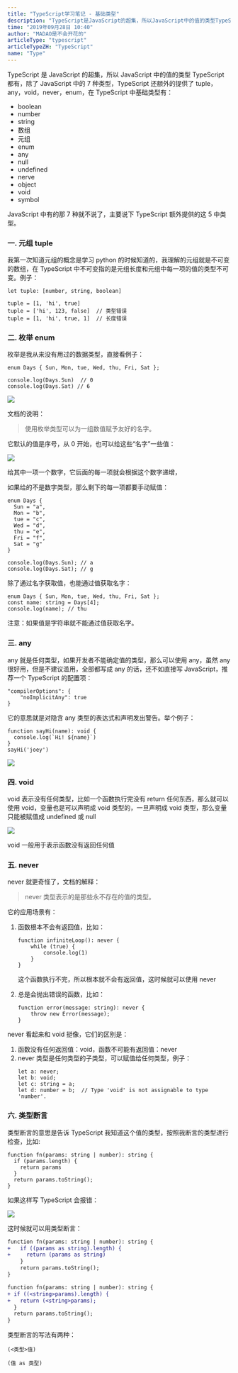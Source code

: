 ```yaml
---
title: "TypeScript学习笔记 - 基础类型"
description: "TypeScript是JavaScript的超集，所以JavaScript中的值的类型TypeScript都有，除了JavaScript中的7种类型，TypeScript还额外的提供了tuple，any，void，never，enum，在TypeScript中基础类型有"
time: "2019年09月28日 10:40"
author: "MADAO是不会开花的"
articleType: "typescript"
articleTypeZH: "TypeScript"
name: "Type"
---
```


TypeScript 是 JavaScript 的超集，所以 JavaScript 中的值的类型 TypeScript 都有，除了 JavaScript 中的 7 种类型，TypeScript 还额外的提供了 tuple，any，void，never，enum，在 TypeScript 中基础类型有：

- boolean
- number
- string
- 数组
- 元组
- enum
- any
- null
- undefined
- nerve
- object
- void
- symbol

JavaScript 中有的那 7 种就不说了，主要说下 TypeScript 额外提供的这 5 中类型。

### 一. 元组 tuple

我第一次知道元组的概念是学习 python 的时候知道的，我理解的元组就是不可变的数组，在 TypeScript 中不可变指的是元组长度和元组中每一项的值的类型不可变。例子：

```
let tuple: [number, string, boolean]

tuple = [1, 'hi', true]
tuple = ['hi', 123, false]  // 类型错误
tuple = [1, 'hi', true, 1]  // 长度错误
```

### 二. 枚举 enum

枚举是我从来没有用过的数据类型，直接看例子：

```
enum Days { Sun, Mon, tue, Wed, thu, Fri, Sat };

console.log(Days.Sun)  // 0
console.log(Days.Sat) // 6
```

![](/caisr.github.io/articlesImages/typescript/type/image.png)

文档的说明：

> 使用枚举类型可以为一组数值赋予友好的名字。

它默认的值是序号，从 0 开始，也可以给这些“名字”一些值：

![](/caisr.github.io/articlesImages/typescript/type/image1.png)

给其中一项一个数字，它后面的每一项就会根据这个数字递增，

如果给的不是数字类型，那么剩下的每一项都要手动赋值：

```
enum Days {
  Sun = "a",
  Mon = "b",
  tue = "c",
  Wed = "d",
  thu = "e",
  Fri = "f",
  Sat = "g"
}

console.log(Days.Sun); // a
console.log(Days.Sat); // g
```

除了通过名字获取值，也能通过值获取名字：

```
enum Days { Sun, Mon, tue, Wed, thu, Fri, Sat };
const name: string = Days[4];
console.log(name); // thu
```

注意：如果值是字符串就不能通过值获取名字。

### 三. any

any 就是任何类型，如果开发者不能确定值的类型，那么可以使用 any，虽然 any 很好用，但是不建议滥用，全部都写成 any 的话，还不如直接写 JavaScript，推荐一个 TypeScript 的配置项：

```
"compilerOptions": {
    "noImplicitAny": true
}
```

它的意思就是对隐含 any 类型的表达式和声明发出警告。举个例子：

```
function sayHi(name): void {
  console.log(`Hi! ${name}`)
}
sayHi('joey')
```

![](/caisr.github.io/articlesImages/typescript/type/image2.png)

### 四. void

void 表示没有任何类型，比如一个函数执行完没有 return 任何东西，那么就可以使用 void，变量也是可以声明成 void 类型的，一旦声明成 void 类型，那么变量只能被赋值成 undefined 或 null

![](/caisr.github.io/articlesImages/typescript/type/image3.png)

void 一般用于表示函数没有返回任何值

### 五. never

never 就更奇怪了，文档的解释：

> never 类型表示的是那些永不存在的值的类型。

它的应用场景有：

1. 函数根本不会有返回值，比如：

   ```
   function infiniteLoop(): never {
       while (true) {
           console.log(1)
       }
   }
   ```

   这个函数执行不完，所以根本就不会有返回值，这时候就可以使用 never

2. 总是会抛出错误的函数，比如：

   ```
   function error(message: string): never {
       throw new Error(message);
   }
   ```

never 看起来和 void 挺像，它们的区别是：

1. 函数没有任何返回值：void，函数不可能有返回值：never
2. never 类型是任何类型的子类型，可以赋值给任何类型，例子：
   ```
   let a: never;
   let b: void;
   let c: string = a;
   let d: number = b;  // Type 'void' is not assignable to type 'number'.
   ```

### 六. 类型断言

类型断言的意思是告诉 TypeScript 我知道这个值的类型，按照我断言的类型进行检查，比如:

```
function fn(params: string | number): string {
  if (params.length) {
    return params
  }
  return params.toString();
}
```

如果这样写 TypeScript 会报错：

![](/caisr.github.io/articlesImages/typescript/type/image4.png)

这时候就可以用类型断言：

```diff
function fn(params: string | number): string {
+   if ((params as string).length) {
+     return (params as string)
    }
    return params.toString();
}
```

```diff
function fn(params: string | number): string {
+ if ((<string>params).length) {
+   return (<string>params);
  }
  return params.toString();
}
```

类型断言的写法有两种：

```
(<类型>值)

(值 as 类型)
```

